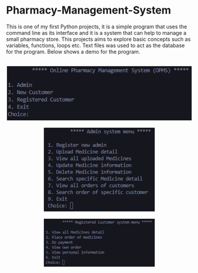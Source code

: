 # Pharmacy-Management-System

This is one of my first Python projects, it is a simple program that uses the command line as its interface and it is a system that can help to manage a small pharmacy store. This projects aims to explore basic concepts such as variables, functions, loops etc. Text files was used to act as the database for the program. Below shows a demo for the program.

<br>
<div align="center">
    <img src="Demo/demo_1.png" alt="Demo 1" width="500">
</div>
<br>
<div align="center">
    <img src="Demo/demo_2.png" alt="Demo 2" width="300">
</div>
<br>
<div align="center">
    <img src="Demo/demo_3.png" alt="Demo 3" width="300">
</div>
